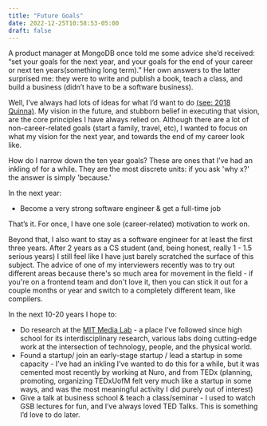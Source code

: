 ```yaml
---
title: "Future Goals"
date: 2022-12-25T10:58:53-05:00
draft: false
---
```


A product manager at MongoDB once told me some advice she’d received: “set your goals for the next year, and your goals for the end of your career or next ten years(something long term).” Her own answers to the latter surprised me: they were to write and publish a book, teach a class, and build a business (didn’t have to be a software business).

Well, I’ve always had lots of ideas for what I’d want to do [(see: 2018 Quinna)](https://hquinna.medium.com/a-list-of-things-i-want-to-do-with-my-life-bce72adcdfa6). My vision in the future, and stubborn belief in executing that vision, are the core principles I have always relied on.  Although there are a lot of non-career-related goals (start a family, travel, etc), I wanted to focus on what my vision for the next year, and towards the end of my career look like. 

How do I narrow down the ten year goals? These are ones that I’ve had an inkling of for a while. They are the most discrete units: if you ask 'why x?' the answer is simply 'because.'

In the next year:
- Become a very strong software engineer & get a full-time job


That’s it. For once, I have one sole (career-related) motivation to work on.

Beyond that, I also want to stay as a software engineer for at least the first three years. After 2 years as a CS student (and, being honest, really 1 - 1.5 serious years) I still feel like I have just barely scratched the surface of this subject. The advice of one of my interviewers recently was to try out different areas because there's so much area for movement in the field - if you're on a frontend team and don't love it, then you can stick it out for a couple months or year and switch to a completely different team, like compilers.

In the next 10-20 years I hope to:
- Do research at the [MIT Media Lab](https://www.media.mit.edu/) - a place I’ve followed since high school for its interdisciplinary research, various labs doing cutting-edge work at the intersection of technology, people, and the physical world.
- Found a startup/ join an early-stage startup / lead a startup in some capacity - I’ve had an inkling I’ve wanted to do this for a while, but it was cemented most recently by working at Nuro, and from TEDx (planning, promoting, organizing TEDxUofM felt very much like a startup in some ways, and was the most meaningful activity I did purely out of interest)
- Give a talk at business school & teach a class/seminar - I used to watch GSB lectures for fun, and I’ve always loved TED Talks. This is something I’d love to do later.
